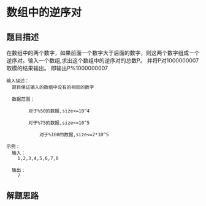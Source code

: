 # 数组中的逆序对
## 题目描述
在数组中的两个数字，如果前面一个数字大于后面的数字，则这两个数字组成一个逆序对。输入一个数组,求出这个数组中的逆序对的总数P。
并将P对1000000007取模的结果输出。 即输出P%1000000007  
```
输入描述：
  题目保证输入的数组中没有的相同的数字

  数据范围：

	    对于%50的数据,size<=10^4

	    对于%75的数据,size<=10^5
  
    	    对于%100的数据,size<=2*10^5
```
```
示例：
  输入：
    1,2,3,4,5,6,7,0

  输出：
    7
```
## 解题思路
